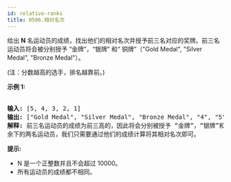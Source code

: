 ```yaml
---
id: relative-ranks
title: 0506.相对名次
---
```

给出 **N** 名运动员的成绩，找出他们的相对名次并授予前三名对应的奖牌。前三名运动员将会被分别授予 “金牌”，“银牌” 和“ 铜牌”（&#34;Gold Medal&#34;, &#34;Silver Medal&#34;, &#34;Bronze Medal&#34;）。

(注：分数越高的选手，排名越靠前。)

**示例 1:**


<pre><br/><strong>输入:</strong> [5, 4, 3, 2, 1]<br/><strong>输出:</strong> [&#34;Gold Medal&#34;, &#34;Silver Medal&#34;, &#34;Bronze Medal&#34;, &#34;4&#34;, &#34;5&#34;]<br/><strong>解释:</strong> 前三名运动员的成绩为前三高的，因此将会分别被授予 “金牌”，“银牌”和“铜牌” (&#34;Gold Medal&#34;, &#34;Silver Medal&#34; and &#34;Bronze Medal&#34;).<br/>余下的两名运动员，我们只需要通过他们的成绩计算将其相对名次即可。</pre>

**提示:**

- N 是一个正整数并且不会超过 10000。
- 所有运动员的成绩都不相同。